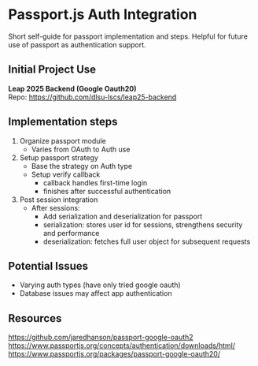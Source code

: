 # Passport.js Auth Integration

Short self-guide for passport implementation and steps. Helpful for future use of passport as authentication support.

## Initial Project Use

**Leap 2025 Backend (Google Oauth20)**  
Repo: <https://github.com/dlsu-lscs/leap25-backend>

## Implementation steps

1. Organize passport module
   - Varies from OAuth to Auth use
2. Setup passport strategy
   - Base the strategy on Auth type
   - Setup verify callback
     - callback handles first-time login
     - finishes after successful authentication
3. Post session integration
   - After sessions:
     - Add serialization and deserialization for passport
     - serialization: stores user id for sessions, strengthens security and performance
     - deserialization: fetches full user object for subsequent requests

## Potential Issues

- Varying auth types (have only tried google oauth)
- Database issues may affect app authentication

## Resources

<https://github.com/jaredhanson/passport-google-oauth2>
<https://www.passportjs.org/concepts/authentication/downloads/html/>
<https://www.passportjs.org/packages/passport-google-oauth20/>
